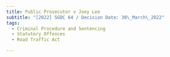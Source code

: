 ```yaml
---
title: Public Prosecutor v Joey Lee
subtitle: "[2022] SGDC 64 / Decision Date: 30\_March\_2022"
tags:
  - Criminal Procedure and Sentencing
  - Statutory Offences
  - Road Traffic Act

---
```

